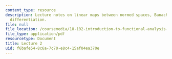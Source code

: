 ```yaml
---
content_type: resource
description: Lecture notes on linear maps between normed spaces, Banach spaces, and
  differentiation.
file: null
file_location: /coursemedia/18-102-introduction-to-functional-analysis-spring-2009/f6bafe548c6a7c70e8c415af04ea370e_MIT18_102s09_lec02.pdf
file_type: application/pdf
resourcetype: Document
title: Lecture 2
uid: f6bafe54-8c6a-7c70-e8c4-15af04ea370e
---
```

